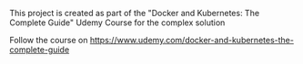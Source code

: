 This project is created as part of the "Docker and Kubernetes: The Complete Guide" Udemy Course for the complex solution


Follow the course on https://www.udemy.com/docker-and-kubernetes-the-complete-guide